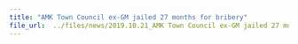 ```yaml
---
title: "AMK Town Council ex-GM jailed 27 months for bribery"
file_url:  ../files/news/2019.10.21_AMK Town Council ex-GM jailed 27 months for bribery (1).pdf
---
```

